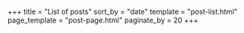+++
title = "List of posts"
sort_by = "date"
template = "post-list.html"
page_template = "post-page.html"
paginate_by = 20
+++
